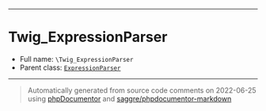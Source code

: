 ***

# Twig_ExpressionParser





* Full name: `\Twig_ExpressionParser`
* Parent class: [`ExpressionParser`](./Twig/ExpressionParser.md)






***
> Automatically generated from source code comments on 2022-06-25 using [phpDocumentor](http://www.phpdoc.org/) and [saggre/phpdocumentor-markdown](https://github.com/Saggre/phpDocumentor-markdown)
